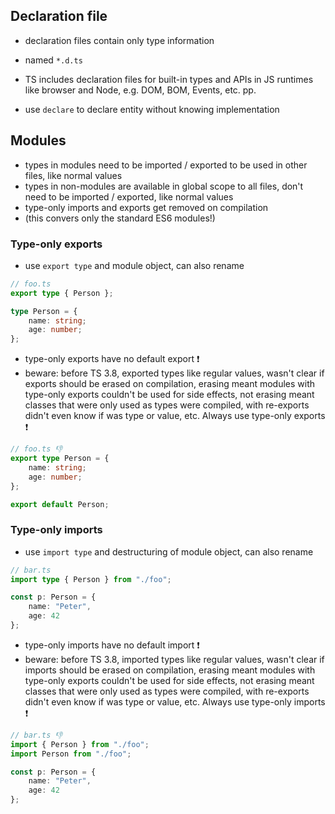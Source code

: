 ## Declaration file

<!-- ToDo: Finish -->

- declaration files contain only type information
- named `*.d.ts`
- TS includes declaration files for built-in types and APIs in JS runtimes like browser and Node, e.g. DOM, BOM, Events, etc. pp.

- use `declare` to declare entity without knowing implementation



## Modules

- types in modules need to be imported / exported to be used in other files, like normal values
- types in non-modules are available in global scope to all files, don't need to be imported / exported, like normal values
- type-only imports and exports get removed on compilation
- (this convers only the standard ES6 modules!)

### Type-only exports

- use `export type` and module object, can also rename

```typescript
// foo.ts
export type { Person };

type Person = {
    name: string;
    age: number;
};
```

- type-only exports have no default export ❗️
- beware: before TS 3.8, exported types like regular values, wasn't clear if exports should be erased on compilation, erasing meant modules with type-only exports couldn't be used for side effects, not erasing meant classes that were only used as types were compiled, with re-exports didn't even know if was type or value, etc. Always use type-only exports ❗️

```typescript
// foo.ts 👎
export type Person = {
    name: string;
    age: number;
};

export default Person;
```

### Type-only imports

- use `import type` and destructuring of module object, can also rename

```typescript
// bar.ts
import type { Person } from "./foo";

const p: Person = {
    name: "Peter",
    age: 42
};
```

- type-only imports have no default import ❗️
- beware: before TS 3.8, imported types like regular values, wasn't clear if imports should be erased on compilation, erasing meant modules with type-only exports couldn't be used for side effects, not erasing meant classes that were only used as types were compiled, with re-exports didn't even know if was type or value, etc. Always use type-only imports ❗️

```typescript
// bar.ts 👎
import { Person } from "./foo";
import Person from "./foo";

const p: Person = {
    name: "Peter",
    age: 42
};
```